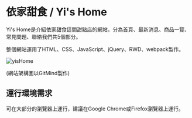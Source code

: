 # 依家甜食 / Yi's Home
  Yi's Home是介紹依家甜食這間甜點店的網站，分為首頁、最新消息、商品一覽、常見問題、聯絡我們共5個部分。
  
  整個網站運用了HTML、CSS、JavaScript、jQuery、RWD、webpack製作。
  
  ![yisHome](https://github.com/cingyo316/YisHome/assets/134487301/8da62660-9425-4d97-8497-aca9697360c2)

  (網站架構圖以GitMind製作)



## 運行環境需求
可在大部分的瀏覽器上運行，建議在Google Chrome或Firefox瀏覽器上運行。
